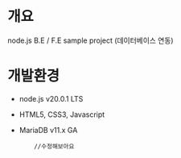 # 개요
node.js B.E / F.E sample project (데이터베이스 연동)

# 개발환경
- node.js v20.0.1 LTS
- HTML5, CSS3, Javascript
- MariaDB v11.x GA

          //수정해보아요
